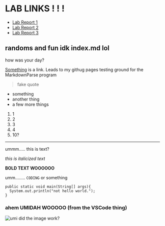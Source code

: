 # LAB LINKS ! ! !
- [Lab Report 1](lab-report-1-week-2.html)
- [Lab Report 2](lab-report-2-week-4.html)
- [Lab Report 3](lab-report-3-week-6.html)

## randoms and fun idk index.md lol
how was your day?

[Something](https://stocktocon.github.io/cse15l-lab-reports/something.html) is a link. Leads to my githug pages testing ground for the MarkdownParse program

> fake quote 

* something
* another thing
* a few more things

1. 1
2. 2
3. 3
4. 4
5. 10?

---

ummm..... this is text?

_this is italicized text_

__BOLD TEXT WOOOOOO__


umm........ `CODING` or something

```
public static void main(String[] args){
  System.out.println("not hello world.");
}
```

### ahem UMIDAH WOOOOO (from the VSCode thing)
![umi](https://camo.githubusercontent.com/10e49152a2bcf7d857705d811ad1a87cd30bf468b0f639aa515de5767c7ae09c/68747470733a2f2f7374617469632e77696b69612e6e6f636f6f6b69652e6e65742f6c6f76652d6c6976652f696d616765732f322f32362f3134355f5332457031302e706e672f7265766973696f6e2f6c61746573743f63623d3230313430363039313032353437)
did the image work?
